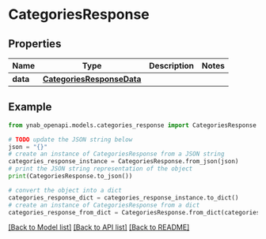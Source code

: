 # CategoriesResponse


## Properties

Name | Type | Description | Notes
------------ | ------------- | ------------- | -------------
**data** | [**CategoriesResponseData**](CategoriesResponseData.md) |  | 

## Example

```python
from ynab_openapi.models.categories_response import CategoriesResponse

# TODO update the JSON string below
json = "{}"
# create an instance of CategoriesResponse from a JSON string
categories_response_instance = CategoriesResponse.from_json(json)
# print the JSON string representation of the object
print(CategoriesResponse.to_json())

# convert the object into a dict
categories_response_dict = categories_response_instance.to_dict()
# create an instance of CategoriesResponse from a dict
categories_response_from_dict = CategoriesResponse.from_dict(categories_response_dict)
```
[[Back to Model list]](../README.md#documentation-for-models) [[Back to API list]](../README.md#documentation-for-api-endpoints) [[Back to README]](../README.md)


